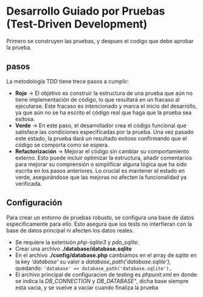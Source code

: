 # Desarrollo Guiado por Pruebas (Test-Driven Development)

Primero se construyen las pruebas, y despues el codigo que debe aprobar la prueba.

## pasos

La metodología TDD tiene trece pasos a cumplir:

- __Rojo__ → El objetivo es construir la estructura de una prueba que aún no tiene implementación de código, lo que resultará en un fracaso al ejecutarse. Este fracaso es intencionado y marca el inicio del desarrollo, ya que aún no se ha escrito el código real que haga que la prueba sea exitosa.
- __Verde__ → En este paso, el desarrollador crea el código funcional que satisface las condiciones especificadas por la prueba. Una vez pasado este estado, la prueba dará un resultado exitoso confirmando que el código se comporta como se espera.
- __Refactorización__ → Mejorar el código sin cambiar su comportamiento externo. Esto puede incluir optimizar la estructura, añadir comentarios para mejorar su comprensión o simplificar alguna lógica que ha sido escrita en los pasos anteriores. Lo crucial es mantener el estado en verde, asegurándose que las mejoras no afecten la funcionalidad ya verificada.


## Configuración

Para crear un entorno de pruebas robusto, se configura una base de datos específicamente para ello. Esto asegura que los tests no interfieran con la base de datos principal ni afecten los datos reales.

- Se requiere la extensión _php-sqlite3_ y _pdo_sqlite_.
- Crear una archivo __./database/database.sqlite__
- En el archivo __./config/database.php__ cambiamos en el array de _sqlite_ en la key _'database'_ su valor a _database_path('database.sqlite'),_
 quedando: ```'database' => database_path('database.sqlite'),``` 
 - El archivo principal de configuracion de testing es _phpunit.xml_ en donde se indica la _DB_CONNECTION_ y _DB_DATABASE"_, dicha base siempre esta vacia, y se vuelve a vaciar cuando finaliza la prueba

